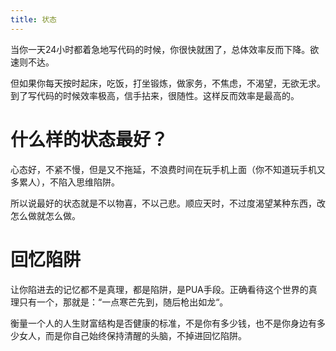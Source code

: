 ```yaml
---
title: 状态
---
```


当你一天24小时都着急地写代码的时候，你很快就困了，总体效率反而下降。欲速则不达。

但如果你每天按时起床，吃饭，打坐锻炼，做家务，不焦虑，不渴望，无欲无求。到了写代码的时候效率极高，信手拈来，很随性。这样反而效率是最高的。

# 什么样的状态最好？

心态好，不紧不慢，但是又不拖延，不浪费时间在玩手机上面（你不知道玩手机又多累人），不陷入思维陷阱。

所以说最好的状态就是不以物喜，不以己悲。顺应天时，不过度渴望某种东西，改怎么做就怎么做。

# 回忆陷阱

让你陷进去的记忆都不是真理，都是陷阱，是PUA手段。正确看待这个世界的真理只有一个，那就是：“一点寒芒先到，随后枪出如龙“。

衡量一个人的人生财富结构是否健康的标准，不是你有多少钱，也不是你身边有多少女人，而是你自己始终保持清醒的头脑，不掉进回忆陷阱。